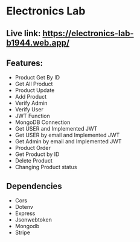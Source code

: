 # Electronics Lab

## Live link: https://electronics-lab-b1944.web.app/


## Features:
- Product Get By ID
- Get All Product  
- Product Update
- Add Product
- Verify Admin 
- Verify User
- JWT Function
- MongoDB Connection
- Get USER and Implemented JWT
- Get USER by email and Implemented JWT
- Get Admin by email and Implemented JWT
- Product Order
- Get Product by ID
- Delete Product
- Changing Product status 

## Dependencies
- Cors
- Dotenv
- Express
- Jsonwebtoken
- Mongodb
- Stripe